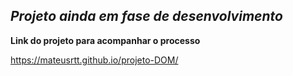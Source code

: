 ## *Projeto ainda em fase de desenvolvimento*
   
**Link do projeto para acompanhar o processo**

https://mateusrtt.github.io/projeto-DOM/

